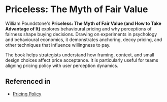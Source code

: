 # Priceless: The Myth of Fair Value

William Poundstone's **Priceless: The Myth of Fair Value (and How to Take Advantage of It)** explores behavioural pricing and why perceptions of fairness shape buying decisions. Drawing on experiments in psychology and behavioural economics, it demonstrates anchoring, decoy pricing, and other techniques that influence willingness to pay.

The book helps strategists understand how framing, context, and small design choices affect price acceptance. It is particularly useful for teams aligning pricing policy with user perception dynamics.

## Referenced in

- [Pricing Policy](/strategies/markets/pricing-policy)
